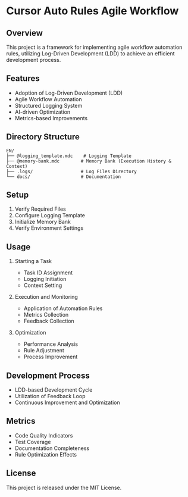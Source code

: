 # Cursor Auto Rules Agile Workflow

## Overview
This project is a framework for implementing agile workflow automation rules, utilizing Log-Driven Development (LDD) to achieve an efficient development process.

## Features
- Adoption of Log-Driven Development (LDD)
- Agile Workflow Automation
- Structured Logging System
- AI-driven Optimization
- Metrics-based Improvements

## Directory Structure
```
EN/
├── @logging_template.mdc    # Logging Template
├── @memory-bank.mdc        # Memory Bank (Execution History & Context)
├── .logs/                  # Log Files Directory
└── docs/                   # Documentation
```

## Setup
1. Verify Required Files
2. Configure Logging Template
3. Initialize Memory Bank
4. Verify Environment Settings

## Usage
1. Starting a Task
   - Task ID Assignment
   - Logging Initiation
   - Context Setting

2. Execution and Monitoring
   - Application of Automation Rules
   - Metrics Collection
   - Feedback Collection

3. Optimization
   - Performance Analysis
   - Rule Adjustment
   - Process Improvement

## Development Process
- LDD-based Development Cycle
- Utilization of Feedback Loop
- Continuous Improvement and Optimization

## Metrics
- Code Quality Indicators
- Test Coverage
- Documentation Completeness
- Rule Optimization Effects

## License
This project is released under the MIT License.